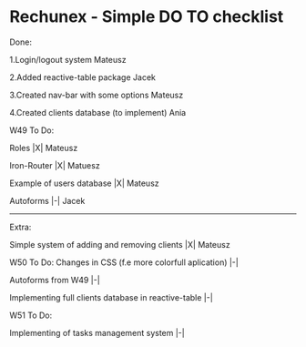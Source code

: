 Rechunex - Simple DO TO checklist
========

Done:

1.Login/logout system Mateusz

2.Added reactive-table package Jacek

3.Created nav-bar with some options Mateusz

4.Created clients database (to implement) Ania

W49 To Do:

Roles |X| Mateusz

Iron-Router |X| Matuesz

Example of users database |X| Mateusz

Autoforms |-| Jacek

-----
Extra:

Simple system of adding and removing clients |X| Mateusz


W50 To Do:
Changes in CSS (f.e more colorfull aplication) |-|

Autoforms from W49 |-|

Implementing full clients database in reactive-table |-|

W51 To Do:

Implementing of tasks management system |-|
